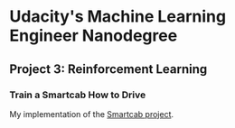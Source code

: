 # Udacity's Machine Learning Engineer Nanodegree
## Project 3: Reinforcement Learning
### Train a Smartcab How to Drive

My implementation of the [Smartcab project](https://github.com/udacity/machine-learning/tree/master/projects/smartcab).